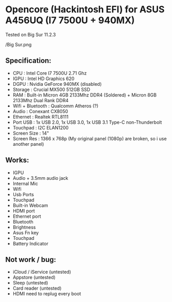 # Opencore (Hackintosh EFI) for ASUS A456UQ (I7 7500U + 940MX)
Tested on Big Sur 11.2.3

/Big Sur.png

## Specification:
+ CPU : Intel Core I7 7500U 2.71 Ghz
+ IGPU : Intel HD Graphics 620
+ DGPU : Nvidia GeForce 940MX (disabled)
+ Storage : Crucial MX500 512GB SSD
+ RAM : Built-in Micron 4GB 2133Mhz DDR4 (Soldered) + Micron 8GB 2133Mhz Dual Rank DDR4
+ Wifi + Bluetooth : Qualcomm Atheros (?)
+ Audio : Conexant CX8050
+ Ethernet : Realtek RTL8111
+ Port USB : 1x USB 2.0, 1x USB 3.0, 1x USB 3.1 Type-C non-Thunderbolt
+ Touchpad : I2C ELAN1200
+ Screen Size : 14"
+ Screen Res : 1366 x 768p (My original panel (1080p) are broken, so i use another panel)

## Works:
+ IGPU
+ Audio + 3.5mm audio jack
+ Internal Mic
+ Wifi
+ Usb Ports
+ Touchpad
+ Built-in Webcam
+ HDMI port
+ Ethernet port
+ Bluetooth
+ Brightness
+ Asus Fn key
+ Touchpad
+ Battery Indicator

## Not work / bug:
+ iCloud / iService (untested)
+ Appstore (untested)
+ Sleep (untested)
+ Card reader (untested)
+ HDMI need to replug every boot
